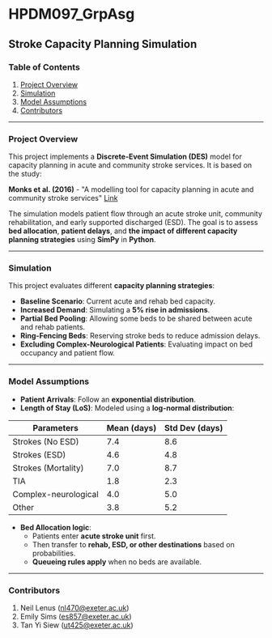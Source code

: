 # HPDM097_GrpAsg
## Stroke Capacity Planning Simulation

### Table of Contents
1. [Project Overview](#project-overview)
2. [Simulation](#simulation)
3. [Model Assumptions](#model-assumptions)
4. [Contributors](#contributors)

---

### Project Overview

This project implements a **Discrete-Event Simulation (DES)** model for capacity planning in acute and community stroke services. It is based on the study:

**Monks et al. (2016)** - "A modelling tool for capacity planning in acute and community stroke services"
[Link](https://bmchealthservres.biomedcentral.com/articles/10.1186/s12913-016-1789-4#Tab3)

The simulation models patient flow through an acute stroke unit, community rehabilitation, and early supported discharged (ESD). The goal is to assess **bed allocation**, **patient delays**, and **the impact of different capacity planning strategies** using **SimPy** in **Python**.

---

### Simulation

This project evaluates different **capacity planning strategies**:
- **Baseline Scenario**: Current acute and rehab bed capacity.
- **Increased Demand**: Simulating a **5% rise in admissions**.
- **Partial Bed Pooling**: Allowing some beds to be shared between acute and rehab patients.
- **Ring-Fencing Beds**: Reserving stroke beds to reduce admission delays.
- **Excluding Complex-Neurological Patients**: Evaluating impact on bed occupancy and patient flow.

---

### Model Assumptions

- **Patient Arrivals**: Follow an **exponential distribution**.
- **Length of Stay (LoS)**: Modeled using a **log-normal distribution**:
  
| **Parameters**       | **Mean (days)**| **Std Dev (days)**|
|---|---|---|
| Strokes (No ESD)     | 7.4            | 8.6               |
| Strokes (ESD)        | 4.6            | 4.8               |
| Strokes (Mortality)  | 7.0            | 8.7               |
| TIA                  | 1.8            | 2.3               |
| Complex-neurological | 4.0            | 5.0               |
| Other                | 3.8            | 5.2               |

- **Bed Allocation logic**:
  - Patients enter **acute stroke unit** first.
  - Then transfer to **rehab, ESD, or other destinations** based on probabilities.
  - **Queueing rules apply** when no beds are available.

---

### Contributors
1. Neil Lenus (nl470@exeter.ac.uk)
2. Emily Sims (es857@exeter.ac.uk)
3. Tan Yi Siew (ut425@exeter.ac.uk)
